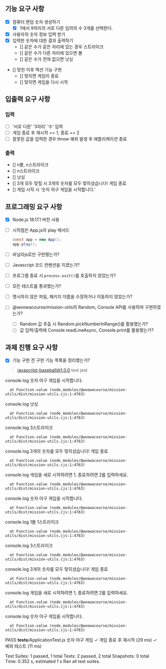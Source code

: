 ## 기능 요구 사항

- [x]  컴퓨터 랜덤 숫자 생성하기
    - [x]  1에서 9까지의 서로 다른 임의의 수 3개를 선택한다.
- [x]  사용자의 숫자 정보 입력 받기
- [x]  입력한 숫자에 대한 결과 출력하기
    - []  같은 수가 같은 자리에 있는 경우 스트라이크
    - []  같은 수가 다른 자리에 있으면 볼
    - []  같은 수가 전혀 없으면 낫싱
- []  맞힌 이후 액션 기능 구현
    - []  맞히면 게임이 종료
    - []  맞히면 게임을 다시 시작

## 입출력 요구 사항

### 입력

- [ ]  ‘서로 다른’ ‘3자리’ ‘수’ 입력
- [ ]  게임 종료 후 재시작 == 1, 종료 == 2
- [ ]  잘못된 값을 입력한 경우 throw 예외 발생 후 애플리케이션 종료

### 출력

- []  n볼, n스트라이크
- []  n스트라이크
- []  낫싱
- []  3개 모두 맞힐 시 3개의 숫자를 모두 맞히셨습니다! 게임 종료
- []  게임 시작 시 ‘숫자 야구 게임을 시작합니다.’

## 프로그래밍 요구 사항

- [x]  Node.js 18.17.1 버전 사용
- [ ]  시작점은 App.js의 play 메서드

   ```java
   const app = new App();
   app.play();
   ```

- [ ]  바닐라js로만 구현했는가?
- [ ]  Javascript 코드 컨벤션을 지켰는가?
- [ ]  프로그램 종료 시 `process.exit()`를 호출하지 않았는가?
- [ ]  모든 테스트를 통과했는가?
- [ ]  명시하지 않은 파일, 패키지 이름을 수정하거나 이동하지 않았는가?
- [ ]  @woowacourse/mission-utils의 Random, Console API를 사용하여 구현하였는가?
    - [ ]  Random 값 추출 시 Random.pickNumberInRange()를 활용했는가?
    - [ ]  값 입력/출력에 Console.readLineAsync, Console.print를 활용했는가?

## 과제 진행 요구 사항

- [x]  기능 구현 전 구현 기능 목록을 정리했는가?






> javascript-baseball@1.0.0 test
> jest

console.log
숫자 야구 게임을 시작합니다.

      at Function.value (node_modules/@woowacourse/mission-utils/dist/mission-utils.cjs:1:4763)

console.log
낫싱

      at Function.value (node_modules/@woowacourse/mission-utils/dist/mission-utils.cjs:1:4763)

console.log
3스트라이크

      at Function.value (node_modules/@woowacourse/mission-utils/dist/mission-utils.cjs:1:4763)

console.log
3개의 숫자를 모두 맞히셨습니다! 게임 종료

      at Function.value (node_modules/@woowacourse/mission-utils/dist/mission-utils.cjs:1:4763)

console.log
게임을 새로 시작하려면 1, 종료하려면 2를 입력하세요.

      at Function.value (node_modules/@woowacourse/mission-utils/dist/mission-utils.cjs:1:4763)

console.log
숫자 야구 게임을 시작합니다.

      at Function.value (node_modules/@woowacourse/mission-utils/dist/mission-utils.cjs:1:4763)

console.log
1볼 1스트라이크

      at Function.value (node_modules/@woowacourse/mission-utils/dist/mission-utils.cjs:1:4763)

console.log
3스트라이크

      at Function.value (node_modules/@woowacourse/mission-utils/dist/mission-utils.cjs:1:4763)

console.log
3개의 숫자를 모두 맞히셨습니다! 게임 종료

      at Function.value (node_modules/@woowacourse/mission-utils/dist/mission-utils.cjs:1:4763)

console.log
게임을 새로 시작하려면 1, 종료하려면 2를 입력하세요.

      at Function.value (node_modules/@woowacourse/mission-utils/dist/mission-utils.cjs:1:4763)

console.log
숫자 야구 게임을 시작합니다.

      at Function.value (node_modules/@woowacourse/mission-utils/dist/mission-utils.cjs:1:4763)

PASS  __tests__/ApplicationTest.js
숫자 야구 게임
✓ 게임 종료 후 재시작 (29 ms)
✓ 예외 테스트 (11 ms)

Test Suites: 1 passed, 1 total
Tests:       2 passed, 2 total
Snapshots:   0 total
Time:        0.352 s, estimated 1 s
Ran all test suites.
